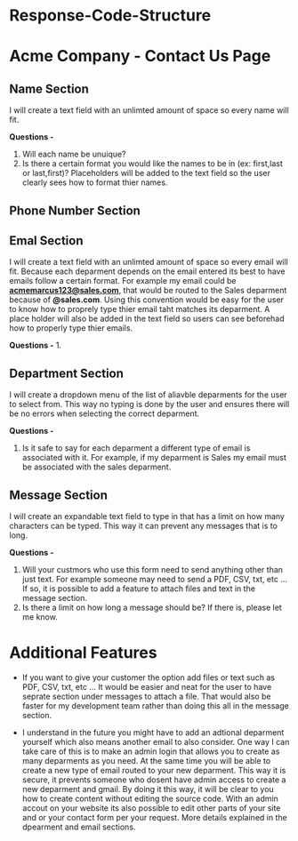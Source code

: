# Response-Code-Structure

# Acme Company - Contact Us Page

## Name Section

 I will create a text field with an unlimted amount of space so every name will fit.
 
  **Questions -**
  1. Will each name be unuique?
  2. Is there a certain format you would like the names to be in (ex: first,last or last,first)? Placeholders will be added to the text field so the user clearly      sees how to format thier names. 
  
## Phone Number Section

## Emal Section

I will create a text field with an unlimted amount of space so every email will fit. Because each deparment depends on the email entered its best to have emails follow a certain format. For example my email could be **acmemarcus123@sales.com**, that would be routed to the Sales deparment because of **@sales.com**. Using this convention would be easy for the user to know how to proprely type thier email taht matches its deparment. A place holder will also be added in the text field so users can see beforehad how to properly type thier emails.

**Questions -**
 1. 

## Department Section

 I will create a dropdown menu of the list of aliavble deparments for the user to select from. This way no typing is done by the user and ensures there will be no errors when selecting the correct deparment. 
 
 **Questions -**
  1. Is it safe to say for each deparment a different type of email is associated with it. For example, if my deparment is Sales my email must be associated with the sales deparment.

## Message Section

 I will create an expandable text field to type in that has a limit on how many characters can be typed. This way it can prevent any messages that is to long.

 **Questions -**
  1. Will your custmors who use this form need to send anything other than just text. For example someone may need to send  a PDF, CSV, txt, etc ... If so, it is       possible to add a feature to attach files and text in the message section.
  2. Is there a limit on how long a message should be? If there is, please let me know.

# Additional Features  
* If you want to give your customer the option add files or text such as PDF, CSV, txt, etc ... It would be easier and neat for the user to have seprate section under messages to attach a file. That would also be faster for my development team rather than doing this all in the message section. 

* I understand in the future you might have to add an adtional deparment yourself which also means another email to also consider. One way I can take care of this is to make an admin login that allows you to create as many deparments as you need. At the same time you will be able to create a new type of email routed to your new deparment. This way it is secure, it prevents someone who dosent have admin access to create a new deparment and gmail. By doing it this way, it will be clear to you how to create content without editing the source code. With an admin accout on your website its also possible to edit other parts of your site and or your contact form per your request. More details explained in the dpearment and email sections.
  
